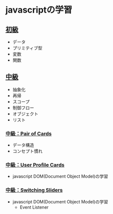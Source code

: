# javascriptの学習

## [初級](./level1.js)
- データ
- プリミティブ型
- 変数
- 関数

## [中級](./level2.js)
- 抽象化
- 再帰
- スコープ
- 制御フロー
- オブジェクト
- リスト

### [中級：Pair of Cards](./level2_pairOfCards.js)
- データ構造
- コンセプト慣れ

### [中級：User Profile Cards](./UserProfileCards)
- javascript DOM(Document Object Model)の学習

### [中級：Switching Sliders](./SwitchingSliders)
- javascript DOM(Document Object Model)の学習
    - Event Listener